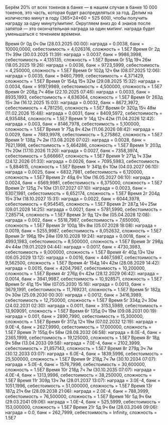 Берём 20% от всех токенов в банке — в нашем случае в банке 10 000 токенов, это часть, которая будет распределяться за год.
Делим на количество минут в году (365×24×60 = 525 600), чтобы получить награду за одну минуту/митинг.
Округляем вниз до 4 знаков после запятой — это окончательная награда за один митинг.
награда будет уменьшаться с течением времени.

Время 0г 0д 0ч 0м (28.03.2025 00:00): награда = 0.0038, банк = 10000,0000, себестоимость = 4,026316, сложность = 1.5E7
Время 0г 2д 11ч 39м (30.03.2025 11:39): награда = 0.0037, банк = 9986,3998, себестоимость = 4,135135, сложность = 1.5E7
Время 0г 51д 19ч 26м (18.05.2025 19:26): награда = 0.0036, банк = 9723,5999, себестоимость = 4,250000, сложность = 1.5E7
Время 0г 102д 12ч 6м (08.07.2025 12:06): награда = 0.0035, банк = 9460,7999, себестоимость = 4,371429, сложность = 1.5E7
Время 0г 154д 15ч 32м (29.08.2025 15:32): награда = 0.0034, банк = 9197,9989, себестоимость = 4,500000, сложность = 1.5E7
Время 0г 208д 7ч 46м (22.10.2025 07:46): награда = 0.0033, банк = 8935,1993, себестоимость = 4,636364, сложность = 1.5E7
Время 0г 263д 15ч 3м (16.12.2025 15:03): награда = 0.0032, банк = 8672,3972, себестоимость = 4,781250, сложность = 1.5E7
Время 0г 320д 15ч 48м (11.02.2026 15:48): награда = 0.0031, банк = 8409,5972, себестоимость = 4,935484, сложность = 1.5E7
Время 1г 14д 12ч 42м (11.04.2026 12:42): награда = 0.003, банк = 8146,7978, себестоимость = 5,100000, сложность = 1.5E7
Время 1г 75д 8ч 42м (11.06.2026 08:42): награда = 0.0029, банк = 7883,9978, себестоимость = 5,275862, сложность = 1.5E7
Время 1г 138д 7ч 2м (13.08.2026 07:02): награда = 0.0028, банк = 7621,1998, себестоимость = 5,464286, сложность = 1.5E7
Время 1г 203д 11ч 20м (17.10.2026 11:20): награда = 0.0027, банк = 7358,3974, себестоимость = 5,666667, сложность = 1.5E7
Время 1г 271д 1ч 33м (24.12.2026 01:33): награда = 0.0026, банк = 7095,5983, себестоимость = 5,884615, сложность = 1.5E7
Время 1г 341д 6ч 10м (04.03.2027 06:10): награда = 0.0025, банк = 6832,7981, себестоимость = 6,120000, сложность = 1.5E7
Время 2г 49д 6ч 10м (16.05.2027 06:10): награда = 0.0024, банк = 6569,9981, себестоимость = 6,375000, сложность = 1.5E7
Время 2г 125д 7ч 10м (31.07.2027 07:10): награда = 0.0023, банк = 6307,1981, себестоимость = 6,652174, сложность = 1.5E7
Время 2г 204д 15ч 31м (18.10.2027 15:31): награда = 0.0022, банк = 6044,3978, себестоимость = 6,954545, сложность = 1.5E7
Время 2г 287д 14ч 25м (09.01.2028 14:25): награда = 0.0021, банк = 5781,5990, себестоимость = 7,285714, сложность = 1.5E7
Время 3г 9д 12ч 8м (05.04.2028 12:08): награда = 0.002, банк = 5518,7987, себестоимость = 7,650000, сложность = 1.5E7
Время 3г 100д 18ч 8м (05.07.2028 18:08): награда = 0.0019, банк = 5255,9987, себестоимость = 8,052632, сложность = 1.5E7
Время 3г 196д 19ч 24м (09.10.2028 19:24): награда = 0.0018, банк = 4993,1983, себестоимость = 8,500000, сложность = 1.5E7
Время 3г 298д 4ч 44м (19.01.2029 04:44): награда = 0.0017, банк = 4730,3983, себестоимость = 9,000000, сложность = 1.5E7
Время 4г 40д 13ч 12м (06.05.2029 13:12): награда = 0.0016, банк = 4467,5987, себестоимость = 9,562500, сложность = 1.5E7
Время 4г 154д 14ч 42м (28.08.2029 14:42): награда = 0.0015, банк = 4204,7987, себестоимость = 10,200000, сложность = 1.5E7
Время 4г 276д 6ч 42м (28.12.2029 06:42): награда = 0.0014, банк = 3941,9987, себестоимость = 10,928571, сложность = 1.5E7
Время 5г 41д 15ч 16м (07.05.2030 15:16): награда = 0.0013, банк = 3679,1991, себестоимость = 11,769231, сложность = 1.5E7
Время 5г 182д 0ч 30м (25.09.2030 00:30): награда = 0.0012, банк = 3416,3989, себестоимость = 12,750000, сложность = 1.5E7
Время 5г 334д 2ч 30м (24.02.2031 02:30): награда = 0.0011, банк = 3153,5989, себестоимость = 13,909091, сложность = 1.5E7
Время 6г 135д 0ч 19м (09.08.2031 00:19): награда = 0.001, банк = 2890,7990, себестоимость = 15,300000, сложность = 1.5E7
Время 6г 317д 12ч 19м (07.02.2032 12:19): награда = 9.0E-4, банк = 2627,9990, себестоимость = 17,000000, сложность = 1.5E7
Время 7г 155д 6ч 58м (28.08.2032 06:58): награда = 8.0E-4, банк = 2365,1999, себестоимость = 19,125000, сложность = 1.5E7
Время 8г 18д 9ч 58м (13.04.2033 09:58): награда = 7.0E-4, банк = 2102,3999, себестоимость = 21,857143, сложность = 1.5E7
Время 8г 279д 3ч 7м (30.12.2033 03:07): награда = 6.0E-4, банк = 1839,5996, себестоимость = 25,500000, сложность = 1.5E7
Время 9г 218д 7ч 7м (30.10.2034 07:07): награда = 5.0E-4, банк = 1576,7996, себестоимость = 30,600000, сложность = 1.5E7
Время 10г 218д 7ч 7м (30.10.2035 07:07): награда = 4.0E-4, банк = 1313,9996, себестоимость = 38,250000, сложность = 1.5E7
Время 11г 309д 13ч 7м (28.01.2037 13:07): награда = 3.0E-4, банк = 1051,1996, себестоимость = 51,000000, сложность = 1.5E7
Время 13г 187д 21ч 6м (28.09.2038 21:06): награда = 2.0E-4, банк = 788,3999, себестоимость = 76,500000, сложность = 1.5E7
Время 16г 5д 9ч 6м (29.03.2041 09:06): награда = 1.0E-4, банк = 525,5999, себестоимость = 153,000000, сложность = 1.5E7
Время 21г 5д 9ч 6м (28.03.2046 09:06): награда = 0.0, банк = 262,7999, себестоимость = Infinity, сложность = 1.5E7
